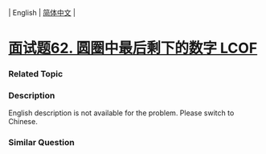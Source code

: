 | English | [简体中文](README.md) |

# [面试题62. 圆圈中最后剩下的数字 LCOF](https://leetcode-cn.com/problems/yuan-quan-zhong-zui-hou-sheng-xia-de-shu-zi-lcof)
 ### Related Topic

 ### Description
<p>English description is not available for the problem. Please switch to Chinese.</p>


### Similar Question
